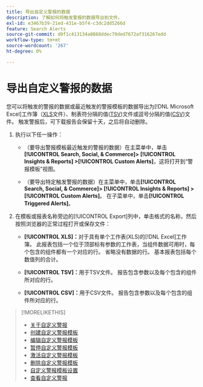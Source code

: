 ```yaml
---
title: 导出自定义警报的数据
description: 了解如何将触发警报的数据导出到文件。
exl-id: e3467b39-21ed-431e-b5f4-c3dc2dd5266d
feature: Search Alerts
source-git-commit: d0f1c413134a0868ddec79ded7672af316267edd
workflow-type: tm+mt
source-wordcount: '267'
ht-degree: 0%

---
```


# 导出自定义警报的数据

您可以将触发的警报的数据或最近触发的警报模板的数据导出为[!DNL Microsoft Excel]工作簿（[XLS](/help/search-social-commerce/glossary.md#w-x)文件）、制表符分隔的值([TSV](/help/search-social-commerce/glossary.md#s-t))文件或逗号分隔的值([CSV](/help/search-social-commerce/glossary.md#c-d))文件。 触发警报后，可下载报告会保留十天，之后将自动删除。

1. 执行以下任一操作：

   * （要导出警报模板最近触发的警报的数据）在主菜单中，单击&#x200B;**[!UICONTROL Search, Social, & Commerce]> [!UICONTROL Insights & Reports] >[!UICONTROL Custom Alerts]**，这将打开到“警报模板”视图。

   * （要导出特定触发警报的数据）在主菜单中，单击&#x200B;**[!UICONTROL Search, Social, & Commerce]> [!UICONTROL Insights & Reports] >[!UICONTROL Custom Alerts]**。 在子菜单中，单击&#x200B;**[!UICONTROL Triggered Alerts]**。

1. 在模板或报表名称旁边的[!UICONTROL Export]列中，单击格式的名称，然后按照浏览器的正常过程打开或保存文件：

   * **[!UICONTROL XLS]：**&#x200B;对于具有单个工作表(XLS)的[!DNL Excel]工作簿。 此报表包括一个位于顶部标有参数的工作表，当组件数据可用时，每个包含的组件都有一个对应的行。 省略没有数据的行。 基本报表包括每个数值列的合计。

   * **[!UICONTROL TSV]：**&#x200B;用于TSV文件。 报告包含参数以及每个包含的组件所对应的行。

   * **[!UICONTROL CSV]：**&#x200B;用于CSV文件。 报告包含参数以及每个包含的组件所对应的行。

>[!MORELIKETHIS]
>
>* [关于自定义警报](alert-about.md)
>* [创建自定义警报模板](alert-template-create.md)
>* [编辑自定义警报模板](alert-template-edit.md)
>* [暂停自定义警报模板](alert-template-pause.md)
>* [激活自定义警报模板](alert-template-activate.md)
>* [删除自定义警报模板](alert-template-delete.md)
>* [自定义警报模板设置](alert-template-settings.md)
>* [查看自定义警报](alert-view.md)
